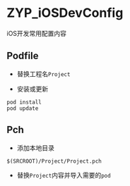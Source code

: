 # ZYP_iOSDevConfig

iOS开发常用配置内容


## Podfile


* 替换工程名`Project`


* 安装或更新


```vim
pod install
pod update
```


## Pch



* 添加本地目录


```vim
$(SRCROOT)/Project/Project.pch
```


* 替换`Project`内容并导入需要的`pod`

